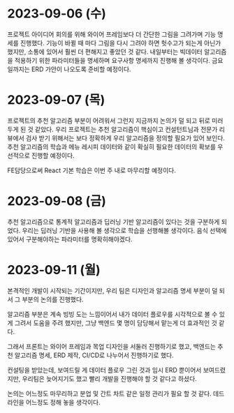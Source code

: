 # 2023-09-06 (수)

프로젝트 아이디어 회의를 위해 와이어 프레임보다 더 간단한 그림을 그려가며 기능 명세를 진행했다. 기능이 바뀔 때 마다 그림을 다시 그려야 하면 헛수고가 되는게 아닌가 했지만, 소통에 있어서 훨씬 더 편해지고 좋았던 것 같다.
내일부터는 빅데이터 알고리즘을 적용하기 위한 파라미터들을 명세하며 요구사항 명세까지 진행해 볼 생각이다.
금요일까지는 ERD 가안이 나오도록 준비할 예정이다.

# 2023-09-07 (목)

프로젝트의 추천 알고리즘 부분이 어려워서 그런지 지금까지 논의가 덜 되고 뒤로 미러두게 된 것 같았다. 우리 프로젝트는 추천 알고리즘이 핵심이고 컨설턴트님과 전문가 리뷰에서 검사 받기 위해서는 보다 정확하게 우리 알고리즘을 정의할 필요가 있어 보인다.
추천 알고리즘의 학습과 메뉴 레시피 데이터와 같이 확실히 필요한 데이터의 확보를 우선적으로 진행할 예정이다.

FE담당으로써 React 기본 학습은 이번 주 내로 마무리할 예정이다.

# 2023-09-08 (금)

추천 알고리즘으로 통계적 알고리즘과 딥러닝 기반 알고리즘이 있다는 것을 구분하게 되었다. 우리는 딥러닝 기반을 사용해 볼 생각으로 학습을 선행해볼 생각이다.
음식 선택에 있어서 구분해야하는 파라미터를 명확히해야겠다.

# 2023-09-11 (월)

본격적인 개발이 시작되는 기간이지만, 우리 팀은 디자인과 알고리즘 명세 부분이 덜 되서 그 부분의 논의를 진행했다.

알고리즘 부분은 계속 빙빙 도는 느낌이어서 내가 데이터 플로우를 시각적으로 볼 수 있게 그려서 도움을 주려 했지만,
그냥 백엔드 몇 명이 담당해서 맡는게 더 효과적인 것 같다.

그래서 프론트는 와이어 프레임과 목업 디자인을 서둘러 진행하기로 했고,
백엔드는 추천 알고리즘 명세, ERD 제작, CI/CD로 나누어서 진행하기로 했다.

컨설팅을 받았는데, 보여드릴 게 데이터 플로우 그린 것과 임시 ERD 뿐이어서 보여드렸지만, 우리팀은 늦어지기도 했고
빨리 개발을 진행해야 할 것 같다고 하셨다.

논의는 어느정도 마무리하고 분업 및 간트 차트 같은 일정 관리가 필요 할 것 같다.
데드라인을 어느정도 정해 놓을 생각이다.
